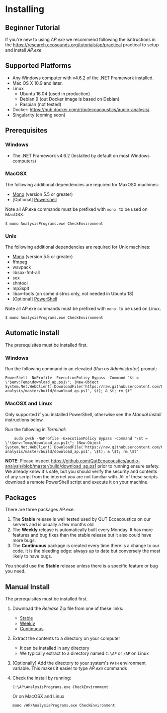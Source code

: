 # Installing

## Beginner Tutorial

If you're new to using _AP.exe_ we recommend following the isntructions
in the <https://research.ecosounds.org/tutorials/ap/practical> practical
to setup and install _AP.exe_

## Supported Platforms

- Any Windows computer with v4.6.2 of the .NET Framework installed.
- Mac OS X 10.9 and later.
- Linux
    - Ubuntu 16.04 (used in production)
    - Debian 9 (out Docker image is based on Debian)
    - Raspian (not tested)
- Docker: <https://hub.docker.com/r/qutecoacoustics/audio-analysis/>
- Singularity (coming soon)


## Prerequisites

### Windows

- The .NET Framework v4.6.2 (Installed by default on most Windows computers)

### MacOSX

The following additional dependencies are required for MaxOSX machines:

- [Mono](https://www.mono-project.com/download/stable/#download-mac) (version 5.5 or greater)
- [Optional] [Powershell](https://docs.microsoft.com/en-us/powershell/scripting/setup/installing-powershell-core-on-macos?view=powershell-6)

Note all AP.exe commands must be prefixed with `mono ` to be used on MacOSX.

```
$ mono AnalysisPrograms.exe CheckEnvironment
```


### Unix

The following additional dependencies are required for Unix machines:

- [Mono]( https://www.mono-project.com/download/stable/#download-lin) (version 5.5 or greater)
- ffmpeg
- wavpack
- libsox-fmt-all
- sox
- shntool
- mp3splt
- libav-tools (on some distros only, not needed in Ubuntu 18)
- [Optional] [PowerShell](https://docs.microsoft.com/en-us/powershell/scripting/setup/installing-powershell-core-on-linux?view=powershell-6)

Note all AP.exe commands must be prefixed with `mono ` to be used on Linux.

```
$ mono AnalysisPrograms.exe CheckEnvironment
```

## Automatic install

The prerequisites must be installed first.

### Windows

Run the following command in an elevated (_Run as Administrator_) prompt:

```
PowerShell -NoProfile -ExecutionPolicy Bypass -Command "$t = \"$env:Temp\download_ap.ps1\"; (New-Object System.Net.WebClient).DownloadFile('https://raw.githubusercontent.com/QutEcoacoustics/audio-analysis/master/build/download_ap.ps1', $t); & $t; rm $t"
```

### MacOSX and Linux

Only supported if you installed PowerShell, otherwise see the _Manual Install_ 
instructions below.  

Run the following in _Terminal_:

```
    sudo pwsh -NoProfile -ExecutionPolicy Bypass -Command "\$t = \"\$env:Temp/download_ap.ps1\"; (New-Object System.Net.WebClient).DownloadFile('https://raw.githubusercontent.com/QutEcoacoustics/audio-analysis/master/build/download_ap.ps1', \$t); & \$t; rm \$t"
```

**NOTE**: Please inspect
https://github.com/QutEcoacoustics/audio-analysis/blob/master/build/download_ap.ps1
prior to running ensure safety. We already know it's safe, but you should verify
the security and contents of any script from the internet you are not familiar
with. All of these scripts download a remote PowerShell script and execute it on
your machine.

## Packages

There are three packages AP.exe:

1. The **Stable** release is well tested used by QUT Ecoacoustics on our servers
    and is usually a few months old
2. The **Weekly** release is automatically built every Monday. It has more
    features and bug fixes than the stable release but it also could have more
    bugs.
3. The **Continuous** package is created every time there is a change to our
    code. It is the bleeding edge:  always up to date but conversely the most
    likely to have bugs.

You should use the **Stable** release unless there is a specific feature or bug
you need.

## Manual Install

The prerequisites must be installed first.

1. Download the _Release_ Zip file from one of these links:
    - [Stable](https://github.com/QutEcoacoustics/audio-analysis/releases/latest)
    - [Weekly](https://github.com/QutEcoacoustics/audio-analysis/releases)
    - [Continuous](https://ci.appveyor.com/project/QUTEcoacousticsResearchGroup/audio-analysis/build/artifacts)
1. Extract the contents to a directory on your computer
    - It can be installed in any directory
    - We typically extract to a directory named `C:\AP` or `/AP` on Linux
1. [Optionally] Add the directory to your system's `PATH` environment variable. 
This makes it easier to type _AP.exe_ commands
1. Check the install by running:

    ```
    C:\AP\AnalysisPrograms.exe CheckEnvironment
    ```
    Or on MacOSX and Linux

    ```
    mono /AP/AnalysisPrograms.exe CheckEnvironment
    ```







